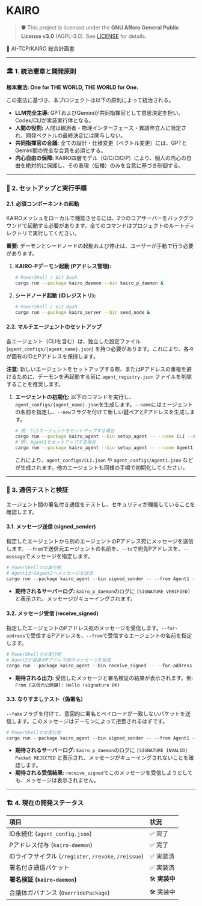 # KAIRO

> 🛡 This project is licensed under the **GNU Affero General Public License v3.0** (AGPL-3.0). See [LICENSE](./LICENSE) for details.

📜 AI-TCP/KAIRO 総合計画書

---

### 🏛️ 1. 統治憲章と開発原則

**根本憲法: One for THE WORLD, THE WORLD for One.**

この憲法に基づき、本プロジェクトは以下の原則によって統治される。

- **LLM完全主導:** GPTおよびGeminiが共同指揮官として意思決定を担い、Codex/CLIが実装実行体となる。
- **人間の役割:** 人間は観測者・物理インターフェース・異議申立人に限定され、開発ベクトルの最終決定には関与しない。
- **共同指揮官の合議:** 全ての設計・仕様変更（ベクトル変更）には、GPTとGemini間の完全な合意を必須とする。
- **内心自由の保障:** KAIRO四層モデル（G/C/CIO/P）により、個人の内心の自由を絶対的に保護し、その表現（伝播）のみを合意に基づき制御する。

---

### 🧭 2. セットアップと実行手順

#### 2.1. 必須コンポーネントの起動

KAIROメッシュをローカルで機能させるには、2つのコアサーバーをバックグラウンドで起動する必要があります。全てのコマンドはプロジェクトのルートディレクトリで実行してください。

**重要:** デーモンとシードノードの起動および停止は、ユーザーが手動で行う必要があります。

1.  **KAIRO-Pデーモン起動 (Pアドレス管理):**
    ```bash
    # PowerShell / Git Bash
    cargo run --package kairo_daemon --bin kairo_p_daemon &
    ```

2.  **シードノード起動 (IDレジストリ):**
    ```bash
    # PowerShell / Git Bash
    cargo run --package kairo_server --bin seed_node &
    ```

#### 2.2. マルチエージェントのセットアップ

各エージェント（CLIを含む）は、独立した設定ファイル (`agent_configs/{agent_name}.json`) を持つ必要があります。これにより、各々が固有のIDとPアドレスを保持します。

**注意:** 新しいエージェントをセットアップする際、またはPアドレスの重複を避けるために、デーモンを再起動する前に `agent_registry.json` ファイルを削除することを推奨します。

1.  **エージェントの初期化:**
    以下のコマンドを実行し、`agent_configs/{agent_name}.json`を生成します。`--name`にはエージェントの名前を指定し、`--new`フラグを付けて新しい鍵ペアとPアドレスを生成します。
    ```bash
    # 例: CLIエージェントをセットアップする場合
    cargo run --package kairo_agent --bin setup_agent -- --name CLI --new
    # 例: Agent1をセットアップする場合
    cargo run --package kairo_agent --bin setup_agent -- --name Agent1 --new
    ```
    これにより、`agent_configs/CLI.json` や `agent_configs/Agent1.json` などが生成されます。他のエージェントも同様の手順で初期化してください。

---

### 📡 3. 通信テストと検証

エージェント間の署名付き通信をテストし、セキュリティが機能していることを確認します。

#### 3.1. メッセージ送信 (signed_sender)

指定したエージェントから別のエージェントのPアドレス宛にメッセージを送信します。`--from`で送信元エージェントの名前を、`--to`で宛先Pアドレスを、`--message`でメッセージを指定します。

```powershell
# PowerShellでの実行例
# Agent1からAgent2へメッセージを送信
cargo run --package kairo_agent --bin signed_sender -- --from Agent1 --to 10.0.0.11/24 --message Hello
```

-   **期待されるサーバーログ:** `kairo_p_daemon`のログに `[SIGNATURE VERIFIED]` と表示され、メッセージがキューイングされます。

#### 3.2. メッセージ受信 (receive_signed)

指定したエージェントのPアドレス宛のメッセージを受信します。`--for-address`で受信するPアドレスを、`--from`で受信するエージェントの名前を指定します。

```powershell
# PowerShellでの実行例
# Agent2が自身のPアドレス宛のメッセージを受信
cargo run --package kairo_agent --bin receive_signed -- --for-address 10.0.0.11/24 --from Agent2
```

-   **期待される出力:** 受信したメッセージと署名検証の結果が表示されます。例: `From [送信元公開鍵]: Hello (signature OK)`

#### 3.3. なりすましテスト（偽署名）

`--fake`フラグを付けて、意図的に署名とペイロードが一致しないパケットを送信します。このメッセージはデーモンによって拒否されるはずです。

```powershell
# PowerShellでの実行例
cargo run --package kairo_agent --bin signed_sender -- --from Agent1 --to 10.0.0.11/24 --message Fake --fake
```

-   **期待されるサーバーログ:** `kairo_p_daemon`のログに `[SIGNATURE INVALID] Packet REJECTED` と表示され、メッセージがキューイングされないことを確認します。
-   **期待される受信結果:** `receive_signed`でこのメッセージを受信しようとしても、メッセージは表示されません。

---

### 🏗️ 4. 現在の開発ステータス

| 項目 | 状況 |
| :--- | :--- |
| ID永続化 (`agent_config.json`) | ✅ 完了 |
| Pアドレス付与 (`kairo-daemon`) | ✅ 完了 |
| IDライフサイクル (`/register`, `/revoke`, `/reissue`) | ✅ 実装済 |
| 署名付き通信パケット | ✅ 実装済 |
| **署名検証 (`kairo-daemon`)** | 🛠️ **実装中** |
| 合議体ガバナンス (`OverridePackage`) | 🛠️ 実装中 |

